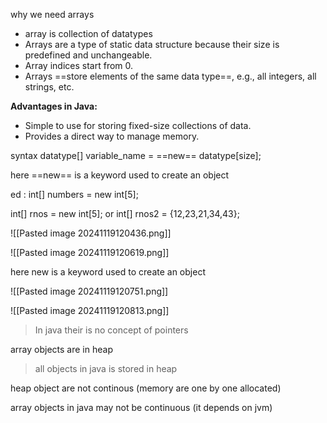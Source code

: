 
why we need arrays

- array is collection of datatypes 
- Arrays are a type of static data structure because their size is predefined and unchangeable.
- Array indices start from 0.
- Arrays ==store elements of the same data type==, e.g., all integers, all strings, etc.

**Advantages in Java:**

- Simple to use for storing fixed-size collections of data.
- Provides a direct way to manage memory.

syntax
datatype[] variable_name = ==new== datatype[size];


here ==new== is a keyword used to create an object


ed : int[] numbers = new int[5];

int[] rnos = new int[5];
or
int[] rnos2 = {12,23,21,34,43};

![[Pasted image 20241119120436.png]]

![[Pasted image 20241119120619.png]]

here new is a keyword used to create an object

![[Pasted image 20241119120751.png]]

![[Pasted image 20241119120813.png]]

> In java their is no concept of pointers 

array objects are in heap

> all objects in java is stored in heap

heap object are not continous (memory are one by one allocated)

array objects  in java may not be continuous (it depends on jvm)







